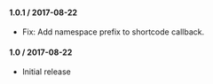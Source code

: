 #### 1.0.1 / 2017-08-22
* Fix: Add namespace prefix to shortcode callback.

#### 1.0 / 2017-08-22
* Initial release
